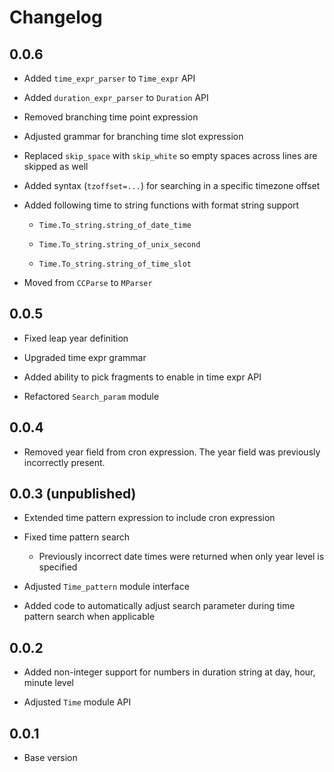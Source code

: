 # Changelog

## 0.0.6

- Added `time_expr_parser` to `Time_expr` API

- Added `duration_expr_parser` to `Duration` API

- Removed branching time point expression

- Adjusted grammar for branching time slot expression

- Replaced `skip_space` with `skip_white` so empty spaces across lines are skipped as well

- Added syntax (`tzoffset=...`) for searching in a specific timezone offset

- Added following time to string functions with format string support

  - `Time.To_string.string_of_date_time`

  - `Time.To_string.string_of_unix_second`

  - `Time.To_string.string_of_time_slot`

- Moved from `CCParse` to `MParser`

## 0.0.5

- Fixed leap year definition

- Upgraded time expr grammar

- Added ability to pick fragments to enable in time expr API

- Refactored `Search_param` module

## 0.0.4

- Removed year field from cron expression. The year field was previously incorrectly present.

## 0.0.3 (unpublished)

- Extended time pattern expression to include cron expression

- Fixed time pattern search

  - Previously incorrect date times were returned when only year level is specified

- Adjusted `Time_pattern` module interface

- Added code to automatically adjust search parameter during time pattern search when applicable

## 0.0.2

- Added non-integer support for numbers in duration string at day, hour, minute level

- Adjusted `Time` module API

## 0.0.1

- Base version

